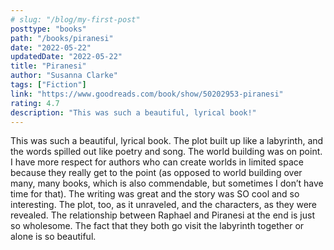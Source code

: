 ```yaml
---
# slug: "/blog/my-first-post"
posttype: "books"
path: "/books/piranesi"
date: "2022-05-22"
updatedDate: "2022-05-22"
title: "Piranesi"
author: "Susanna Clarke"
tags: ["Fiction"]
link: "https://www.goodreads.com/book/show/50202953-piranesi"
rating: 4.7
description: "This was such a beautiful, lyrical book!"
---
```

This was such a beautiful, lyrical book. The plot built up like a labyrinth, and the words spilled out like poetry and song. The world building was on point. I have more respect for authors who can create worlds in limited space because they really get to the point (as opposed to world building over many, many books, which is also commendable, but sometimes I don’t have time for that). The writing was great and the story was SO cool and so interesting. The plot, too, as it unraveled, and the characters, as they were revealed. The relationship between Raphael and Piranesi at the end is just so wholesome. The fact that they both go visit the labyrinth together or alone is so beautiful.